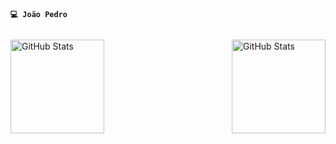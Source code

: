 
**`💻 João Pedro`**
##



<p>
  <img 
    align="left" 
    alt="GitHub Stats" 
    height="150" 
    style="padding-right: 10px;" 
    src="https://github-readme-stats.vercel.app/api?username=joaouggdmn&show_icons=true&theme=tokyonight&include_all_commits=true&locale=pt-br" 
  />

<img 
      align="right" 
      alt="GitHub Stats" 
      height="150" 
      src="https://github-readme-stats.vercel.app/api/top-langs/?username=joaouggdmn&theme=tokyonight&layout=compact&custom_title=Tecnologias&langs_count=9" 
  />

</p>
